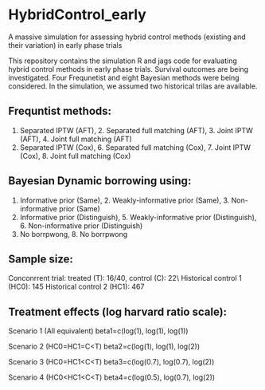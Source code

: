 # HybridControl_early
A massive simulation for assessing hybrid control methods (existing and their variation) in early phase trials

This repository contains the simulation R and jags code for evaluating hybrid control methods in early phase trials. Survival outcomes are being investigated. Four Frequnetist and eight Bayesian methods were being considered. In the simulation, we assumed two historical trilas are available.

## Frequntist methods: 
1. Separated IPTW (AFT), 2. Separated full matching (AFT), 3. Joint IPTW (AFT), 4. Joint full matching (AFT)
5. Separated IPTW (Cox), 6. Separated full matching (Cox), 7. Joint IPTW (Cox), 8. Joint full matching (Cox)

## Bayesian Dynamic borrowing using:
1. Informative prior (Same), 2. Weakly-informative prior (Same), 3. Non-informative prior (Same)
4. Informative prior (Distinguish), 5. Weakly-informative prior (Distinguish), 6. Non-informative prior (Distinguish)
7. No borrpwong, 8. No borrpwong

## Sample size: 
Conconrrent trial: treated (T): 16/40, control (C): 22\\
Historical control 1 (HC0): 145
Historical control 2 (HC1): 467

## Treatment effects (log harvard ratio scale):
Scenario 1 (All equivalent)
beta1=c(log(1), log(1), log(1))

Scenario 2 (HC0=HC1=C<T)
beta2=c(log(1), log(1), log(2))

Scenario 3 (HC0=HC1<C<T)
beta3=c(log(0.7), log(0.7), log(2))

Scenario 4  (HC0<HC1<C<T)
beta4=c(log(0.5), log(0.7), log(2))
